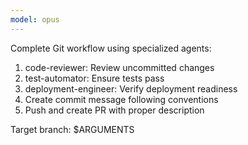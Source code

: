 ```yaml
---
model: opus
---
```


Complete Git workflow using specialized agents:

1. code-reviewer: Review uncommitted changes
2. test-automator: Ensure tests pass
3. deployment-engineer: Verify deployment readiness
4. Create commit message following conventions
5. Push and create PR with proper description

Target branch: $ARGUMENTS
